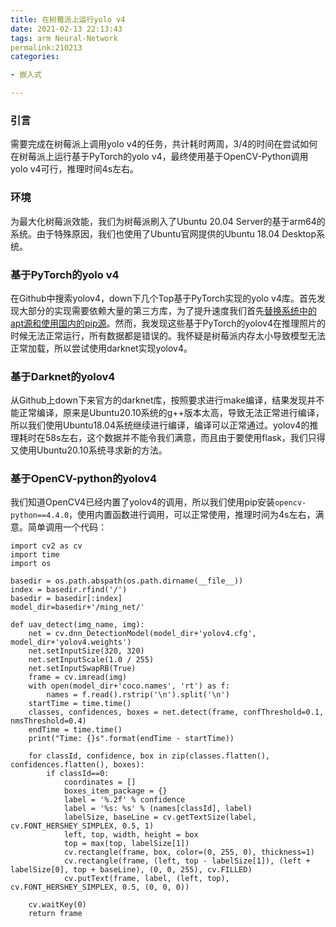 ```yaml
---
title: 在树莓派上运行yolo v4
date: 2021-02-13 22:13:43
tags: arm Neural-Network
permalink:210213
categories: 

- 嵌入式

---
```


### 引言

需要完成在树莓派上调用yolo v4的任务，共计耗时两周，3/4的时间在尝试如何在树莓派上运行基于PyTorch的yolo v4，最终使用基于OpenCV-Python调用yolo v4可行，推理时间4s左右。

### 环境

为最大化树莓派效能，我们为树莓派刷入了Ubuntu 20.04 Server的基于arm64的系统。由于特殊原因，我们也使用了Ubuntu官网提供的Ubuntu 18.04 Desktop系统。

### 基于PyTorch的yolo v4

在Github中搜索yolov4，down下几个Top基于PyTorch实现的yolo v4库。首先发现大部分的实现需要依赖大量的第三方库，为了提升速度我们首先[替换系统中的apt源和使用国内的pip源](https://zhaoyiming.github.io/2021/02/13/Speed%20up%20your%20runtime%20environment%20Deployment%20of%20arm-based%20devices/)。然而，我发现这些基于PyTorch的yolov4在推理照片的时候无法正常运行，所有数据都是错误的。我怀疑是树莓派内存太小导致模型无法正常加载，所以尝试使用darknet实现yolov4。

### 基于Darknet的yolov4

从Github上down下来官方的darknet库，按照要求进行make编译，结果发现并不能正常编译，原来是Ubuntu20.10系统的g++版本太高，导致无法正常进行编译，所以我们使用Ubuntu18.04系统继续进行编译，编译可以正常通过。yolov4的推理耗时在58s左右，这个数据并不能令我们满意，而且由于要使用flask，我们只得又使用Ubuntu20.10系统寻求新的方法。

### 基于OpenCV-python的yolov4

我们知道OpenCV4已经内置了yolov4的调用，所以我们使用pip安装`opencv-python==4.4.0`，使用内置函数进行调用，可以正常使用，推理时间为4s左右，满意。简单调用一个代码：

```
import cv2 as cv
import time
import os

basedir = os.path.abspath(os.path.dirname(__file__))
index = basedir.rfind('/')
basedir = basedir[:index]
model_dir=basedir+'/ming_net/'

def uav_detect(img_name, img):
    net = cv.dnn_DetectionModel(model_dir+'yolov4.cfg', model_dir+'yolov4.weights')
    net.setInputSize(320, 320)
    net.setInputScale(1.0 / 255)
    net.setInputSwapRB(True)
    frame = cv.imread(img)
    with open(model_dir+'coco.names', 'rt') as f:
        names = f.read().rstrip('\n').split('\n')
    startTime = time.time()
    classes, confidences, boxes = net.detect(frame, confThreshold=0.1, nmsThreshold=0.4)
    endTime = time.time()
    print("Time: {}s".format(endTime - startTime))

    for classId, confidence, box in zip(classes.flatten(), confidences.flatten(), boxes):
        if classId==0:
            coordinates = []
            boxes_item_package = {}
            label = '%.2f' % confidence
            label = '%s: %s' % (names[classId], label)
            labelSize, baseLine = cv.getTextSize(label, cv.FONT_HERSHEY_SIMPLEX, 0.5, 1)
            left, top, width, height = box
            top = max(top, labelSize[1])
            cv.rectangle(frame, box, color=(0, 255, 0), thickness=1)
            cv.rectangle(frame, (left, top - labelSize[1]), (left + labelSize[0], top + baseLine), (0, 0, 255), cv.FILLED)
            cv.putText(frame, label, (left, top), cv.FONT_HERSHEY_SIMPLEX, 0.5, (0, 0, 0))
    
    cv.waitKey(0)
    return frame


```





